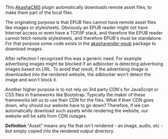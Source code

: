 This [AkashaCMS](https://akashacms.com) plugin automatically downloads remote asset files, to make them part of the local files.  

The originating purpose is that EPUB files cannot have remote asset files like images or stylesheets.  Obviously an EPUB reader might not have Internet access or even have a TCP/IP stack, and therefore the EPUB reader cannot fetch remote stylesheets, and therefore EPUB's must be standalone.  For that purpose some code exists in the [akasharender-epub](https://github.com/akashacms/akasharender-epub) package to download images.

After reflection I recognized this was a generic need.  For example advertising images might be blocked if an adblocker is detecting advertising images based on URL.  To avoid that result, if the advertising image is downloaded into the rendered website, the adblocker won't detect the image and won't block it.

Another higher purpose is to not rely on 3rd party CDN's for JavaScript or CSS files in frameworks like Bootstrap.  Typically the maker of these frameworks tell us to use their CDN for the files.  What if their CDN goes down, why should our website have to go down?  Therefore, if we can automatically download such assets while rendering the website, our website will be safe from CDN outages.

**Definition** "Asset" means any file that isn't rendered - an image, audio, etc - but simply copied into the rendered output directory.